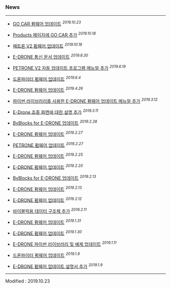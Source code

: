 ### News

---

- <a href="/documents/kr/products/e_drive/log/updates/firmware/#heading-20191023">GO CAR 펌웨어 업데이트</a> <sup><i>2019.10.23</i></sup><br>

- <a href="/documents/kr/products/e_drive/">Products 페이지에 GO CAR 추가</a> <sup><i>2019.10.18</i></sup><br>

- <a href="/documents/kr/products/petrone_v2/log/updates/firmware/#heading-20181018">페트론 V2 펌웨어 업데이트</a> <sup><i>2019.10.18</i></sup><br>

- <a href="/documents/kr/products/e_drone/protocol/">E-DRONE 통신 문서 업데이트</a> <sup><i>2019.8.30</i></sup><br>

- <a href="/documents/kr/products/petrone_v2/manual/update/drone2autoupdaterlight">PETRONE V2 자동 업데이트 프로그램 메뉴얼 추가</a> <sup><i>2019.6.19</i></sup><br>

- <a href="/documents/kr/products/dronefighter2017/log/updates/firmware/#heading-201964">드론파이터 펌웨어 업데이트</a> <sup><i>2019.6.4</i></sup><br>

- <a href="/documents/kr/products/e_drone/log/updates/firmware/#heading-2019426">E-DRONE 펌웨어 업데이트</a> <sup><i>2019.4.26</i></sup><br>

- <a href="/documents/kr/products/e_drone/manual/update/python/">파이썬 라이브러리를 사용한 E-DRONE 펌웨어 업데이트 메뉴얼 추가</a> <sup><i>2019.3.12</i></sup><br>

- <a href="/documents/kr/products/e_drone/manual/user/#heading-22-%EC%A1%B0%EC%A2%85-%ED%99%94%EB%A9%B4-%EC%84%B8%EB%B6%80-%EA%B5%AC%EC%84%B1">E-Drone 조종 화면에 대한 설명 추가</a> <sup><i>2019.3.11</i></sup><br>

- <a href="/documents/kr/products/e_drone/log/updates/byblocks/#heading-2019228">ByBlocks for E-DRONE 업데이트</a> <sup><i>2019.2.28</i></sup><br>

- <a href="/documents/kr/products/e_drone/log/updates/firmware/#heading-2019227">E-DRONE 펌웨어 업데이트</a> <sup><i>2019.2.27</i></sup><br>

- <a href="/documents/kr/products/petrone/log/updates/firmware/#heading-2019227">PETRONE 펌웨어 업데이트</a> <sup><i>2019.2.27</i></sup><br>

- <a href="/documents/kr/products/e_drone/log/updates/firmware/#heading-2019225">E-DRONE 펌웨어 업데이트</a> <sup><i>2019.2.25</i></sup><br>

- <a href="/documents/kr/products/e_drone/log/updates/firmware/#heading-2019220">E-DRONE 펌웨어 업데이트</a> <sup><i>2019.2.20</i></sup><br>

- <a href="/documents/kr/products/e_drone/log/updates/byblocks/#heading-2019213">ByBlocks for E-DRONE 업데이트</a> <sup><i>2019.2.13</i></sup><br>

- <a href="/documents/kr/products/e_drone/log/updates/firmware/#heading-2019213">E-DRONE 펌웨어 업데이트</a> <sup><i>2019.2.13</i></sup><br>

- <a href="/documents/kr/products/e_drone/log/updates/firmware/#heading-2019212">E-DRONE 펌웨어 업데이트</a> <sup><i>2019.2.12</i></sup><br>

- <a href="/documents/kr/products/e_drone/protocol/05_structs/#Protocol_InformationAssembledForByBlocks">바이블럭용 데이터 구조체 추가</a> <sup><i>2019.2.11</i></sup><br>

- <a href="/documents/kr/products/e_drone/log/updates/firmware/#heading-2019131">E-DRONE 펌웨어 업데이트</a> <sup><i>2019.1.31</i></sup><br>

- <a href="/documents/kr/products/e_drone/log/updates/firmware/#heading-2019130">E-DRONE 펌웨어 업데이트</a> <sup><i>2019.1.30</i></sup><br>

- <a href="/documents/kr/products/e_drone/#Python">E-DRONE 파이썬 라이브러리 및 예제 업데이트</a> <sup><i>2019.1.11</i></sup><br>

- <a href="/documents/kr/products/dronefighter2017/log/updates/firmware/#heading-201919">드론파이터 펌웨어 업데이트</a> <sup><i>2019.1.9</i></sup><br>

- <a href="/documents/kr/products/e_drone/manual/update/drone4autoupdaterlight/">E-DRONE 펌웨어 업데이트 설명서 추가</a> <sup><i>2019.1.9</i></sup><br>

---


Modified : 2019.10.23